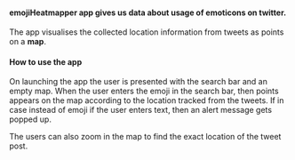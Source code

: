 #### emojiHeatmapper app gives us data about usage of emoticons on twitter.

The app visualises the collected location information from tweets as points
on a **map**.

#### How to use the app

On launching the app the user is presented with the search bar and an empty
map. When the user enters the emoji in the search bar, then points appears on
the map according to the location tracked from the tweets. If in case instead of
emoji if the user enters text, then an alert message gets popped up.

The users can also zoom in the map to find the exact location of the tweet post.
